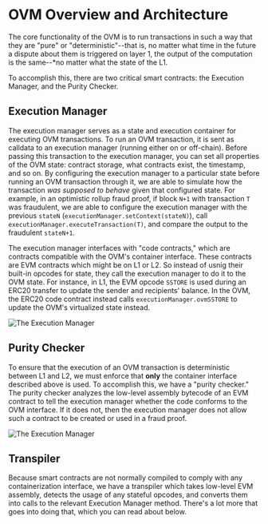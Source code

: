 # OVM Overview and Architecture

The core functionality of the OVM is to run transactions in such a way
that they are "pure" or "deterministic"--that is, no matter what time in
the future a dispute about them is triggered on layer 1, the output of
the computation is the same--\*no matter what the state of the L1.

To accomplish this, there are two critical smart contracts: the
Execution Manager, and the Purity Checker.

## Execution Manager

The execution manager serves as a state and execution container for
executing OVM transactions. To run an OVM transaction, it is sent as
calldata to an execution manager (running either on or off-chain).
Before passing this transaction to the execution manager, you can set
all properties of the OVM state: contract storage, what contracts exist,
the timestamp, and so on. By configuring the execution manager to a
particular state before running an OVM transaction through it, we are
able to simulate how the transaction *was supposed to behave* given that
configured state. For example, in an optimistic rollup fraud proof, if
block `N+1` with transaction `T` was fraudulent, we are able to
configure the execution manager with the previous `stateN`
(`executionManager.setContext(stateN)`), call
`executionManager.executeTransaction(T)`, and compare the output to the
fraudulent `stateN+1`.

The execution manager interfaces with "code contracts," which are
contracts compatible with the OVM's container interface. These contracts
are EVM contracts which might be on L1 or L2. So instead of usnig their
built-in opcodes for state, they call the execution manager to do it to
the OVM state. For instance, in L1, the EVM opcode `SSTORE` is used
during an ERC20 transfer to update the sender and recipients' balance.
In the OVM, the ERC20 code contract instead calls
`executionManager.ovmSSTORE` to update the OVM's virtualized state
instead.

<img src="../../_static/images/execution-manager.png" alt="The Execution Manager">

## Purity Checker

To ensure that the execution of an OVM transaction is deterministic
between L1 and L2, we must enforce that **only** the container interface
described above is used. To accomplish this, we have a "purity checker."
The purity checker analyzes the low-level assembly bytecode of an EVM
contract to tell the execution manager whether the code conforms to the
OVM interface. If it does not, then the execution manager does not allow
such a contract to be created or used in a fraud
proof.

<img src="../../_static/images/purity-checker.png" alt="The Execution Manager">

## Transpiler

Because smart contracts are not normally compiled to comply with any
containerization interface, we have a transpiler which takes low-level
EVM assembly, detects the usage of any stateful opcodes, and converts
them into calls to the relevant Execution Manager method. There's a lot
more that goes into doing that, which you can read about below.

